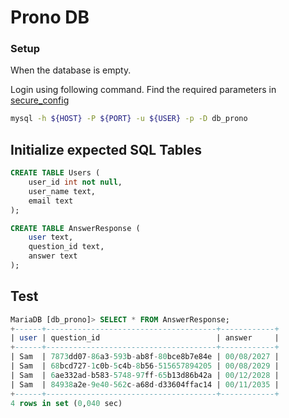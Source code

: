 # Prono DB

### Setup

When the database is empty.

Login using following command.
Find the required parameters in [secure_config](../secure_config.toml)

```bash
mysql -h ${HOST} -P ${PORT} -u ${USER} -p -D db_prono
```

## Initialize expected SQL Tables

```sql
CREATE TABLE Users (
    user_id int not null,
    user_name text,
    email text
);

CREATE TABLE AnswerResponse (
    user text,
    question_id text,
    answer text
);
```

## Test

```sql
MariaDB [db_prono]> SELECT * FROM AnswerResponse;
+------+--------------------------------------+------------+
| user | question_id                          | answer     |
+------+--------------------------------------+------------+
| Sam  | 7873dd07-86a3-593b-ab8f-80bce8b7e84e | 00/08/2027 |
| Sam  | 68bcd727-1c0b-5c4b-8b56-515657894205 | 00/08/2029 |
| Sam  | 6ae332ad-b583-5748-97ff-65b13d86b42a | 00/12/2028 |
| Sam  | 84938a2e-9e40-562c-a68d-d33604ffac14 | 00/11/2035 |
+------+--------------------------------------+------------+
4 rows in set (0,040 sec)
```
